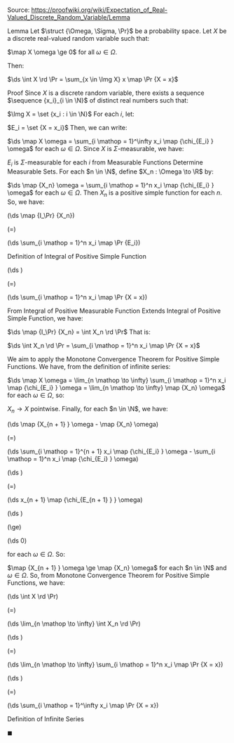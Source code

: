 # 

Source: https://proofwiki.org/wiki/Expectation_of_Real-Valued_Discrete_Random_Variable/Lemma

Lemma
Let $\struct {\Omega, \Sigma, \Pr}$ be a probability space. 
Let $X$ be a discrete real-valued random variable such that: 

$\map X \omega \ge 0$ for all $\omega \in \Omega$.

Then: 

$\ds \int X \rd \Pr = \sum_{x \in \Img X} x \map \Pr {X = x}$


Proof
Since $X$ is a discrete random variable, there exists a sequence $\sequence {x_i}_{i \in \N}$ of distinct real numbers such that: 

$\Img X = \set {x_i : i \in \N}$
For each $i$, let: 

$E_i = \set {X = x_i}$
Then, we can write: 

$\ds \map X \omega = \sum_{i \mathop = 1}^\infty x_i \map {\chi_{E_i} } \omega$
for each $\omega \in \Omega$.
Since $X$ is $\Sigma$-measurable, we have: 

$E_i$ is $\Sigma$-measurable for each $i$
from Measurable Functions Determine Measurable Sets. 
For each $n \in \N$, define $X_n : \Omega \to \R$ by: 

$\ds \map {X_n} \omega = \sum_{i \mathop = 1}^n x_i \map {\chi_{E_i} } \omega$
for each $\omega \in \Omega$.
Then $X_n$ is a positive simple function for each $n$. 
So, we have: 














\(\ds \map {I_\Pr} {X_n}\)

\(=\)







\(\ds \sum_{i \mathop = 1}^n x_i \map \Pr {E_i}\)





Definition of Integral of Positive Simple Function














\(\ds \)

\(=\)







\(\ds \sum_{i \mathop = 1}^n x_i \map \Pr {X = x}\)









From Integral of Positive Measurable Function Extends Integral of Positive Simple Function, we have: 

$\ds \map {I_\Pr} {X_n} = \int X_n \rd \Pr$
That is: 

$\ds \int X_n \rd \Pr = \sum_{i \mathop = 1}^n x_i \map \Pr {X = x}$

We aim to apply the Monotone Convergence Theorem for Positive Simple Functions. 
We have, from the definition of infinite series: 

$\ds \map X \omega = \lim_{n \mathop \to \infty} \sum_{i \mathop = 1}^n x_i \map {\chi_{E_i} } \omega = \lim_{n \mathop \to \infty} \map {X_n} \omega$
for each $\omega \in \Omega$, so: 

$X_n \to X$ pointwise.
Finally, for each $n \in \N$, we have: 














\(\ds \map {X_{n + 1} } \omega - \map {X_n} \omega\)

\(=\)







\(\ds \sum_{i \mathop = 1}^{n + 1} x_i \map {\chi_{E_i} } \omega - \sum_{i \mathop = 1}^n x_i \map {\chi_{E_i} } \omega\)




















\(\ds \)

\(=\)







\(\ds x_{n + 1} \map {\chi_{E_{n + 1} } } \omega\)




















\(\ds \)

\(\ge\)







\(\ds 0\)









for each $\omega \in \Omega$.
So:

$\map {X_{n + 1} } \omega \ge \map {X_n} \omega$ for each $n \in \N$ and $\omega \in \Omega$.
So, from Monotone Convergence Theorem for Positive Simple Functions, we have: 














\(\ds \int X \rd \Pr\)

\(=\)







\(\ds \lim_{n \mathop \to \infty} \int X_n \rd \Pr\)




















\(\ds \)

\(=\)







\(\ds \lim_{n \mathop \to \infty} \sum_{i \mathop = 1}^n x_i \map \Pr {X = x}\)




















\(\ds \)

\(=\)







\(\ds \sum_{i \mathop = 1}^\infty x_i \map \Pr {X = x}\)





Definition of Infinite Series



$\blacksquare$





